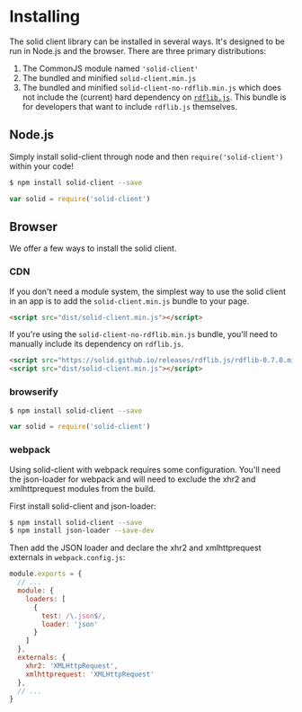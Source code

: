 # Installing

The solid client library can be installed in several ways. It's designed to be
run in Node.js and the browser. There are three primary distributions:

1. The CommonJS module named `'solid-client'`
2. The bundled and minified `solid-client.min.js`
3. The bundled and minified `solid-client-no-rdflib.min.js` which does not
   include the (current) hard dependency on
   [`rdflib.js`](https://github.com/linkeddata/rdflib.js). This bundle is for
   developers that want to include `rdflib.js` themselves.

## Node.js

Simply install solid-client through node and then `require('solid-client')`
within your code!

```sh
$ npm install solid-client --save
```

```js
var solid = require('solid-client')
```

## Browser

We offer a few ways to install the solid client.

### CDN

If you don't need a module system, the simplest way to use the solid client in
an app is to add the `solid-client.min.js` bundle to your page.

```html
<script src="dist/solid-client.min.js"></script>
```

If you're using the `solid-client-no-rdflib.min.js` bundle, you'll need to
manually include its dependency on `rdflib.js`.

```html
<script src="https://solid.github.io/releases/rdflib.js/rdflib-0.7.0.min.js"></script>
<script src="dist/solid-client.min.js"></script>
```

### browserify

```sh
$ npm install solid-client --save
```

```js
var solid = require('solid-client')
```

### webpack

Using solid-client with webpack requires some configuration. You'll need the
json-loader for webpack and will need to exclude the xhr2 and xmlhttprequest
modules from the build.

First install solid-client and json-loader:

```sh
$ npm install solid-client --save
$ npm install json-loader --save-dev
```

Then add the JSON loader and declare the xhr2 and xmlhttprequest externals in
`webpack.config.js`:

```js
module.exports = {
  // ...
  module: {
    loaders: [
      {
        test: /\.json$/,
        loader: 'json'
      }
    ]
  },
  externals: {
    xhr2: 'XMLHttpRequest',
    xmlhttprequest: 'XMLHttpRequest'
  },
  // ...
}
```
